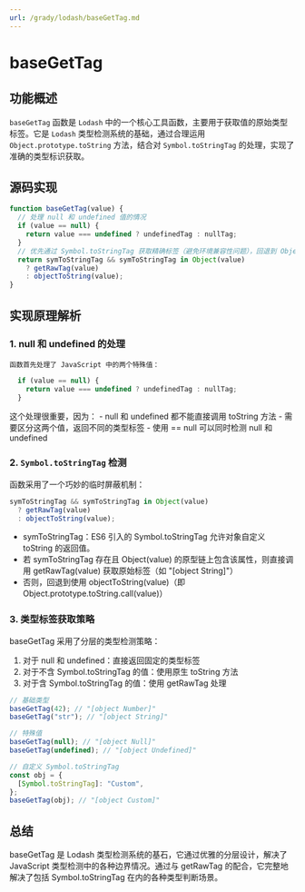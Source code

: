 ```yaml
---
url: /grady/lodash/baseGetTag.md
---
```

# baseGetTag

## 功能概述

`baseGetTag` 函数是 `Lodash` 中的一个核心工具函数，主要用于获取值的原始类型标签。它是 `Lodash` 类型检测系统的基础，通过合理运用 `Object.prototype.toString` 方法，结合对 `Symbol.toStringTag` 的处理，实现了准确的类型标识获取。

## 源码实现

```js
function baseGetTag(value) {
  // 处理 null 和 undefined 值的情况
  if (value == null) {
    return value === undefined ? undefinedTag : nullTag;
  }
  // 优先通过 Symbol.toStringTag 获取精确标签（避免环境兼容性问题），回退到 Object.prototype.toString 作为兜底方案。
  return symToStringTag && symToStringTag in Object(value)
    ? getRawTag(value)
    : objectToString(value);
}


```

## 实现原理解析

### 1. null 和 undefined 的处理

```
函数首先处理了 JavaScript 中的两个特殊值：
```

```js
  if (value == null) {
    return value === undefined ? undefinedTag : nullTag;
  }
```

这个处理很重要，因为：
\- null 和 undefined 都不能直接调用 toString 方法
\- 需要区分这两个值，返回不同的类型标签
\- 使用 == null 可以同时检测 null 和 undefined

### 2. `Symbol.toStringTag` 检测

函数采用了一个巧妙的临时屏蔽机制：

```js
symToStringTag && symToStringTag in Object(value)
  ? getRawTag(value)
  : objectToString(value);
```

* symToStringTag：ES6 引入的 Symbol.toStringTag 允许对象自定义 toString 的返回值。
* 若 symToStringTag 存在且 Object(value) 的原型链上包含该属性，则直接调用 getRawTag(value) 获取原始标签（如 "\[object String]"）
* 否则，回退到使用 objectToString(value)（即 Object.prototype.toString.call(value)）

### 3. 类型标签获取策略

baseGetTag 采用了分层的类型检测策略：

1. 对于 null 和 undefined：直接返回固定的类型标签
2. 对于不含 Symbol.toStringTag 的值：使用原生 toString 方法
3. 对于含 Symbol.toStringTag 的值：使用 getRawTag 处理

```js
// 基础类型
baseGetTag(42); // "[object Number]"
baseGetTag("str"); // "[object String]"

// 特殊值
baseGetTag(null); // "[object Null]"
baseGetTag(undefined); // "[object Undefined]"

// 自定义 Symbol.toStringTag
const obj = {
  [Symbol.toStringTag]: "Custom",
};
baseGetTag(obj); // "[object Custom]"

```

## 总结

baseGetTag 是 Lodash 类型检测系统的基石，它通过优雅的分层设计，解决了 JavaScript 类型检测中的各种边界情况。通过与 getRawTag 的配合，它完整地解决了包括 Symbol.toStringTag 在内的各种类型判断场景。
